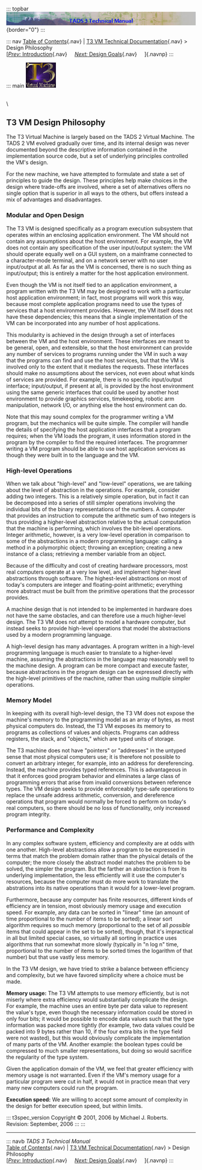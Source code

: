 ::: topbar
![](../topbar.jpg){border="0"}
:::

::: nav
[Table of Contents](../toc.htm){.nav} \| [T3 VM Technical
Documentation](../t3spec.htm){.nav} \> Design Philosophy\
[[*Prev:* Introduction](intro.htm){.nav}     [*Next:* Design
Goals](goals.htm){.nav}     ]{.navnp}
:::

::: main
![](t3logo.gif)

\
\

## T3 VM Design Philosophy

The T3 Virtual Machine is largely based on the TADS 2 Virtual Machine.
The TADS 2 VM evolved gradually over time, and its internal design was
never documented beyond the descriptive information contained in the
implementation source code, but a set of underlying principles
controlled the VM\'s design.

For the new machine, we have attempted to formulate and state a set of
principles to guide the design. These principles help make choices in
the design where trade-offs are involved, where a set of alternatives
offers no single option that is superior in all ways to the others, but
offers instead a mix of advantages and disadvantages.

### Modular and Open Design

The T3 VM is designed specifically as a program execution subsystem that
operates within an enclosing application environment. The VM should not
contain any assumptions about the host environment. For example, the VM
does not contain any specification of the user input/output system: the
VM should operate equally well on a GUI system, on a mainframe connected
to a character-mode terminal, and on a network server with no user
input/output at all. As far as the VM is concerned, there is no such
thing as input/output; this is entirely a matter for the host
application environment.

Even though the VM is not itself tied to an application environment, a
program written with the T3 VM may be designed to work with a particular
host application environment; in fact, most programs will work this way,
because most complete application programs need to use the types of
services that a host environment provides. However, the VM itself does
not have these dependencies; this means that a single implementation of
the VM can be incorporated into any number of host applications.

This modularity is achieved in the design through a set of interfaces
between the VM and the host environment. These interfaces are meant to
be general, open, and extensible, so that the host environment can
provide any number of services to programs running under the VM in such
a way that the programs can find and use the host services, but that the
VM is involved only to the extent that it mediates the requests. These
interfaces should make no assumptions about the services, not even about
what kinds of services are provided. For example, there is no specific
input/output interface; input/output, if present at all, is provided by
the host environment using the same generic interfaces that could be
used by another host environment to provide graphics services,
timekeeping, robotic arm manipulation, network I/O, or anything else the
host environment can do.

Note that this may sound complex for the programmer writing a VM
program, but the mechanics will be quite simple. The compiler will
handle the details of specifying the host application interfaces that a
program requires; when the VM loads the program, it uses information
stored in the program by the compiler to find the required interfaces.
The programmer writing a VM program should be able to use host
application services as though they were built in to the language and
the VM.

### High-level Operations

When we talk about \"high-level\" and \"low-level\" operations, we are
talking about the level of abstraction in the operations. For example,
consider adding two integers. This is a relatively simple operation, but
in fact it can be decomposed into a series of still simpler operations
involving the individual bits of the binary representations of the
numbers. A computer that provides an instruction to compute the
arithmetic sum of two integers is thus providing a higher-level
abstraction relative to the actual computation that the machine is
performing, which involves the bit-level operations. Integer arithmetic,
however, is a very low-level operation in comparison to some of the
abstractions in a modern programming language: calling a method in a
polymorphic object; throwing an exception; creating a new instance of a
class; retrieving a member variable from an object.

Because of the difficulty and cost of creating hardware processors, most
real computers operate at a very low level, and implement higher-level
abstractions through software. The highest-level abstractions on most of
today\'s computers are integer and floating-point arithmetic; everything
more abstract must be built from the primitive operations that the
processor provides.

A machine design that is not intended to be implemented in hardware does
not have the same obstacles, and can therefore use a much higher-level
design. The T3 VM does not attempt to model a hardware computer, but
instead seeks to provide high-level operations that model the
abstractions used by a modern programming language.

A high-level design has many advantages. A program written in a
high-level programming language is much easier to translate to a
higher-level machine, assuming the abstractions in the language map
reasonably well to the machine design. A program can be more compact and
execute faster, because abstractions in the program design can be
expressed directly with the high-level primitives of the machine, rather
than using multiple simpler operations.

### Memory Model

In keeping with its overall high-level design, the T3 VM does not expose
the machine\'s memory to the programming model as an array of bytes, as
most physical computers do. Instead, the T3 VM exposes its memory to
programs as collections of values and objects. Programs can address
registers, the stack, and \"objects,\" which are typed units of storage.

The T3 machine does not have \"pointers\" or \"addresses\" in the
untyped sense that most physical computers use; it is therefore not
possible to convert an arbitrary integer, for example, into an address
for dereferencing. Instead, the machine provides typed references. This
is advantageous in that it enforces good program behavior and eliminates
a large class of programming errors that arise from invalid conversions
between reference types. The VM design seeks to provide enforceably
type-safe operations to replace the unsafe address arithmetic,
conversion, and dereference operations that program would normally be
forced to perform on today\'s real computers, so there should be no loss
of functionality, only increased program integrity.

### Performance and Complexity

In any complex software system, efficiency and complexity are at odds
with one another. High-level abstractions allow a program to be
expressed in terms that match the problem domain rather than the
physical details of the computer; the more closely the abstract model
matches the problem to be solved, the simpler the program. But the
farther an abstraction is from its underlying implementation, the less
efficiently will it use the computer\'s resources, because the computer
must do more work to translate the abstrations into its native
operations than it would for a lower-level program.

Furthermore, because any computer has finite resources, different kinds
of efficiency are in tension, most obviously memory usage and execution
speed. For example, any data can be sorted in \"linear\" time (an amount
of time proportional to the number of items to be sorted); a linear sort
algorithm requires so much memory (proportional to the set of all
*possible* items that could appear in the set to be sorted), though,
that it\'s impractical in all but limited special cases, so virtually
all sorting in practice uses algorithms that run somewhat more slowly
(typically in \"n log n\" time, proportional to the number of items to
be sorted times the logarithm of that number) but that use vastly less
memory.

In the T3 VM design, we have tried to strike a balance between
efficiency and complexity, but we have favored simplicity where a choice
must be made.

**Memory usage:** The T3 VM attempts to use memory efficiently, but is
not miserly where extra efficiency would substantially complicate the
design. For example, the machine uses an entire byte per data value to
represent the value\'s type, even though the necessary information could
be stored in only four bits; it would be possible to encode data values
such that the type information was packed more tightly (for example, two
data values could be packed into 9 bytes rather than 10, if the four
extra bits in the type field were not wasted), but this would obviously
complicate the implementation of many parts of the VM. Another example:
the boolean types could be compressed to much smaller representations,
but doing so would sacrifice the regularity of the type system.

Given the application domain of the VM, we feel that greater efficiency
with memory usage is not warranted. Even if the VM\'s memory usage for a
particular program were cut in half, it would not in practice mean that
very many new computers could run the program.

**Execution speed:** We are willing to accept some amount of complexity
in the design for better execution speed, but within limits.

::: t3spec_version
Copyright © 2001, 2006 by Michael J. Roberts.\
Revision: September, 2006
:::
:::

------------------------------------------------------------------------

::: navb
*TADS 3 Technical Manual*\
[Table of Contents](../toc.htm){.nav} \| [T3 VM Technical
Documentation](../t3spec.htm){.nav} \> Design Philosophy\
[[*Prev:* Introduction](intro.htm){.nav}     [*Next:* Design
Goals](goals.htm){.nav}     ]{.navnp}
:::
